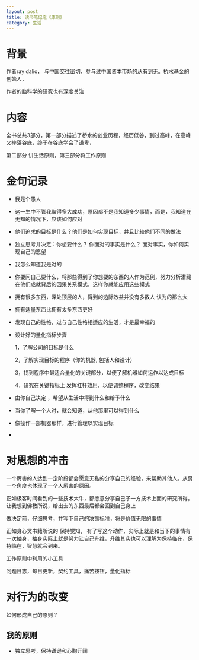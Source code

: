 ```yaml
---
layout: post
title: 读书笔记之《原则》
category: 生活
---
```


# 背景

作者ray dalio， 与中国交往密切，参与过中国资本市场的从有到无。桥水基金的创始人，

作者的脑科学的研究也有深度关注







# 内容

全书总共3部分，第一部分描述了桥水的创业历程，经历低谷，到过高峰，在高峰又摔落谷底，终于在谷底学会了谦卑，



第二部分 讲生活原则，第三部分将工作原则



# 金句记录

- 我是个愚人
- 这一生中不管我取得多大成功，原因都不是我知道多少事情，而是，我知道在无知的情况下，应该如何应对
- 他们追求的目标是什么？他们是如何实现目标，并且比较他们不同的做法
- 独立思考并决定：你想要什么？ 你面对的事实是什么？ 面对事实，你如何实现自己的愿望
- 我怎么知道我是对的
- 你要问自己要什么，将那些得到了你想要的东西的人作为范例，努力分析潜藏在他们成就背后的因果关系模式，这样你就能应用这些模式

- 拥有很多东西，深处顶层的人，得到的边际效益并没有多数人 认为的那么大

- 拥有适量东西比拥有太多东西更好

- 发现自己的性格，过与自己性格相适应的生活，才是最幸福的

- 设计好的量化指标步骤

  1，了解公司的目标是什么

  2，了解实现目标的程序（你的机器, 包括人和设计）

  3，找到程序中最适合量化的关键部分，以便了解机器如何运作以达成目标

  4，研究在关键指标上 发挥杠杆效用，以便调整程序，改变结果

- 由你自己决定 ，希望从生活中得到什么和给予什么

- 当你了解一个人时，就会知道，从他那里可以得到什么

- 像操作一部机器那样，进行管理以实现目标

- 



# 对思想的冲击

一个厉害的人达到一定阶段都会愿意无私的分享自己的经验，来帮助其他人。从另一个角度也体现了一个人厉害的原因。

正如极客时间看到的一些技术大牛，都愿意分享自己子一方技术上面的研究所得。让我想到佛教所说，给出去的东西最后都会回到自己身上





做决定前，仔细思考，并写下自己的决策标准，将是价值无限的事情

正如身心灵书籍所说的 保持觉知， 有了写这个动作，实际上就是和当下的事情有一次抽身，抽身实际上就是努力让自己升维，升维其实也可以理解为保持临在，保持临在，智慧就会到来。



工作原则中利用的小工具

问题日志，每日更新，契约工具，痛苦按钮，量化指标

# 对行为的改变

如何形成自己的原则？



## 我的原则

- 独立思考，保持谦逊和心胸开阔













